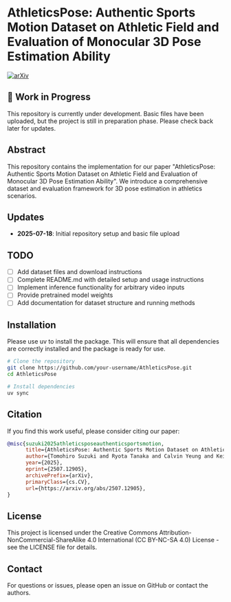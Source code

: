 # AthleticsPose: Authentic Sports Motion Dataset on Athletic Field and Evaluation of Monocular 3D Pose Estimation Ability

[![arXiv](https://img.shields.io/badge/arXiv-2507.12905-b31b1b.svg)](https://arxiv.org/abs/2507.12905)

## 🚧 Work in Progress

This repository is currently under development. Basic files have been uploaded, but the project is still in preparation phase. Please check back later for updates.

## Abstract

This repository contains the implementation for our paper "AthleticsPose: Authentic Sports Motion Dataset on Athletic Field and Evaluation of Monocular 3D Pose Estimation Ability". We introduce a comprehensive dataset and evaluation framework for 3D pose estimation in athletics scenarios.

## Updates

- **2025-07-18**: Initial repository setup and basic file upload

## TODO

- [ ] Add dataset files and download instructions
- [ ] Complete README.md with detailed setup and usage instructions
- [ ] Implement inference functionality for arbitrary video inputs
- [ ] Provide pretrained model weights
- [ ] Add documentation for dataset structure and running methods

## Installation
Please use uv to install the package. This will ensure that all dependencies are correctly installed and the package is ready for use.

```bash
# Clone the repository
git clone https://github.com/your-username/AthleticsPose.git
cd AthleticsPose

# Install dependencies
uv sync
```

## Citation

If you find this work useful, please consider citing our paper:

```bibtex
@misc{suzuki2025athleticsposeauthenticsportsmotion,
      title={AthleticsPose: Authentic Sports Motion Dataset on Athletic Field and Evaluation of Monocular 3D Pose Estimation Ability},
      author={Tomohiro Suzuki and Ryota Tanaka and Calvin Yeung and Keisuke Fujii},
      year={2025},
      eprint={2507.12905},
      archivePrefix={arXiv},
      primaryClass={cs.CV},
      url={https://arxiv.org/abs/2507.12905},
}
```

## License

This project is licensed under the Creative Commons Attribution-NonCommercial-ShareAlike 4.0 International (CC BY-NC-SA 4.0) License - see the LICENSE file for details.

## Contact

For questions or issues, please open an issue on GitHub or contact the authors.
